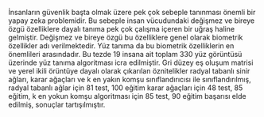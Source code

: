 İnsanların güvenlik başta olmak üzere pek çok sebeple tanınması önemli bir yapay zeka problemidir. Bu sebeple insan vücudundaki değişmez ve bireye özgü özelliklere dayalı tanıma pek çok çalışma içeren bir uğraş haline gelmiştir. Değişmez ve bireye özgü bu özelliklere genel olarak biometrik özellikler adı verilmektedir. Yüz tanıma da bu biometrik özelliklerin en önemlileri arasındadır.
Bu tezde 19 insana ait toplam 330 yüz görüntüsü üzerinde yüz tanıma algoritması icra edilmiştir. Gri düzey eş oluşum matrisi ve yerel ikili örüntüye dayalı olarak çıkarılan öznitelikler radyal tabanlı sinir ağları, karar ağaçları ve k en yakın komşu sınıflandırıcısı ile sınıflandırılmış, radyal tabanlı ağlar için 81 test, 100 eğitim karar ağaçları için 48 test, 85 eğitim, k en yokun komşu algoritması için 85 test, 90 eğitim başarısı elde edilmiş, sonuçlar tartışılmıştır.

